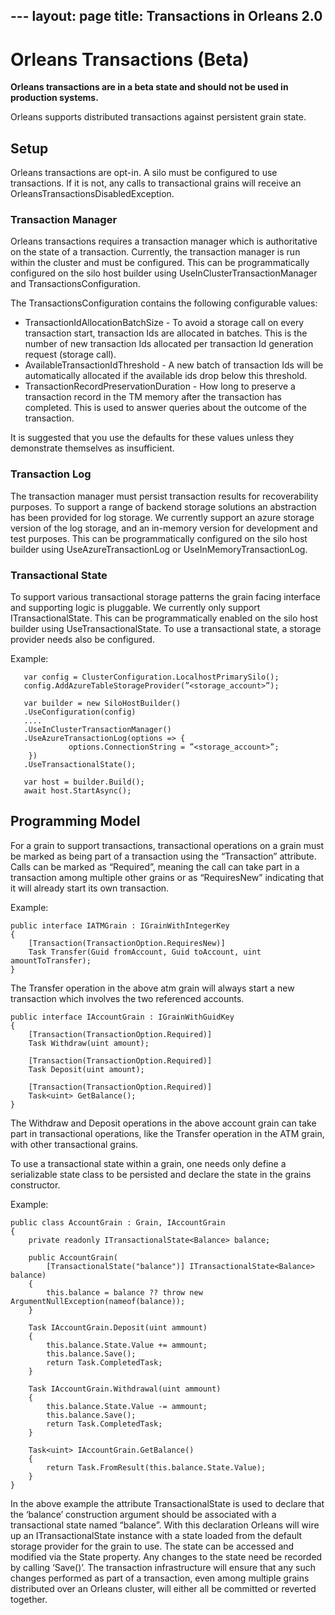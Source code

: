 ﻿__---__
layout: page
title: Transactions in Orleans 2.0
---

# Orleans Transactions (Beta)

__Orleans transactions are in a beta state and should not be used in production systems.__

Orleans supports distributed transactions against persistent grain state.

## Setup

Orleans transactions are opt-in.  A silo must be configured to use transactions.  If it is not, any calls to transactional grains will receive an OrleansTransactionsDisabledException.

### Transaction Manager

Orleans transactions requires a transaction manager which is authoritative on the state of a transaction.  Currently, the transaction manager is run within the cluster and must be configured.  This can be programmatically configured on the silo host builder using UseInClusterTransactionManager and TransactionsConfiguration.

The TransactionsConfiguration contains the following configurable values:
* TransactionIdAllocationBatchSize - To avoid a storage call on every transaction start, transaction Ids are allocated in batches. This is the number of new transaction Ids allocated per transaction Id generation request (storage call).
* AvailableTransactionIdThreshold - A new batch of transaction Ids will be automatically allocated if the available ids drop below this threshold.
* TransactionRecordPreservationDuration - How long to preserve a transaction record in the TM memory after the transaction has completed.  This is used to answer queries about the outcome of the transaction.

It is suggested that you use the defaults for these values unless they demonstrate themselves as insufficient.

### Transaction Log

The transaction manager must persist transaction results for recoverability purposes.  To support a range of backend storage solutions an abstraction has been provided for log storage.  We currently support an azure storage version of the log storage, and an in-memory version for development and test purposes.  This can be programmatically configured on the silo host builder using UseAzureTransactionLog or UseInMemoryTransactionLog.

### Transactional State

To support various transactional storage patterns the grain facing interface and supporting logic is pluggable.  We currently only support ITransactionalState.  This can be programmatically enabled on the silo host builder using UseTransactionalState.  To use a transactional state, a storage provider needs also be configured.

Example:

       var config = ClusterConfiguration.LocalhostPrimarySilo();
       config.AddAzureTableStorageProvider(”<storage_account>”);

       var builder = new SiloHostBuilder()
       .UseConfiguration(config)
       ....
       .UseInClusterTransactionManager()
       .UseAzureTransactionLog(options => {
                 options.ConnectionString = ”<storage_account>”;
        }) 
       .UseTransactionalState();

       var host = builder.Build();
       await host.StartAsync();

## Programming Model

For a grain to support transactions, transactional operations on a grain must be marked as being part of a transaction using the “Transaction” attribute.  Calls can be marked as “Required”, meaning the call can take part in a transaction among multiple other grains or as “RequiresNew” indicating that it will already start its own transaction.

Example:

    public interface IATMGrain : IGrainWithIntegerKey
    {
        [Transaction(TransactionOption.RequiresNew)]
        Task Transfer(Guid fromAccount, Guid toAccount, uint amountToTransfer);
    }

The Transfer operation in the above atm grain will always start a new transaction which involves the two referenced accounts.

    public interface IAccountGrain : IGrainWithGuidKey
    {
        [Transaction(TransactionOption.Required)]
        Task Withdraw(uint amount);

        [Transaction(TransactionOption.Required)]
        Task Deposit(uint amount);

        [Transaction(TransactionOption.Required)]
        Task<uint> GetBalance();
    }

The Withdraw and Deposit operations in the above account grain can take part in transactional operations, like the Transfer operation in the ATM grain, with other transactional grains.

To use a transactional state within a grain, one needs only define a serializable state class to be persisted and declare the state in the grains constructor.

Example:

    public class AccountGrain : Grain, IAccountGrain
    {
        private readonly ITransactionalState<Balance> balance;

        public AccountGrain(
            [TransactionalState("balance")] ITransactionalState<Balance> balance)
        {
            this.balance = balance ?? throw new ArgumentNullException(nameof(balance));
        }

        Task IAccountGrain.Deposit(uint ammount)
        {
            this.balance.State.Value += ammount;
            this.balance.Save();
            return Task.CompletedTask;
        }

        Task IAccountGrain.Withdrawal(uint ammount)
        {
            this.balance.State.Value -= ammount;
            this.balance.Save();
            return Task.CompletedTask;
        }

        Task<uint> IAccountGrain.GetBalance()
        {
            return Task.FromResult(this.balance.State.Value);
        }
    }

In the above example the attribute TransactionalState is used to declare that the ‘balance’ construction argument should be associated with a transactional state named “balance”.  With this declaration Orleans will wire up an ITransactionalState<Balance> instance with a state loaded from the default storage provider for the grain to use.  The state can be accessed and modified via the State property.  Any changes to the state need be recorded by calling ‘Save()’.  The transaction infrastructure will ensure that any such changes performed as part of a transaction, even among multiple grains distributed over an Orleans cluster, will either all be committed or reverted together.

